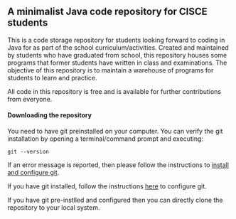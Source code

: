 ## A minimalist Java code repository for CISCE students
This is a code storage repository for students looking forward to coding in Java for as part of the school curriculum/activities. Created and maintained by students who have graduated from school, this repository houses some programs that former students have written in class and examinations. The objective of this repository is to maintain a warehouse of programs for students to learn and practice.

All code in this repository is free and is available for further contributions from everyone.

#### Downloading the repository
You need to have git preinstalled on your computer. You can verify the git installation by opening a terminal/command prompt and executing: 
```
git --version
```
If an error message is reported, then please follow the instructions to 
[install and configure git](https://github.com/PratyayPande/cisce-java/blob/master/INSTALL_AND_CONFIG.md#install-and-configure-git).

If you have git installed, follow the instructions [here](https://github.com/PratyayPande/cisce-java/blob/master/INSTALL_AND_CONFIG.md#configuring-the-git-installation) to configure git.

If you have git pre-instlled and configured then you can directly clone the repository to your local system.
